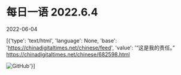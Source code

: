 # 每日一语 2022.6.4

2022-06-04

[{'type': 'text/html', 'language': None, 'base': 'https://chinadigitaltimes.net/chinese/feed', 'value': '“这是我的责任。” https://chinadigitaltimes.net/chinese/682598.html

![GitHub](https://chinadigitaltimes.net/chinese/files/2022/06/myduty.png)'}]